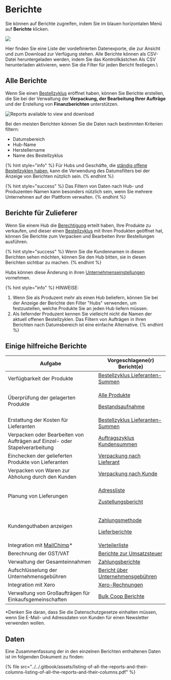 # Berichte

Sie können auf Berichte zugreifen, indem Sie im blauen horizontalen Menü auf **Berichte** klicken.

![](../../.gitbook/assets/screen-shot-2019-12-04-at-2.17.42-pm.png)

Hier finden Sie eine Liste der vordefinierten Datenexporte, die zur Ansicht und zum Download zur Verfügung stehen. Alle Berichte können als CSV-Datei heruntergeladen werden, indem Sie das Kontrollkästchen Als CSV herunterladen aktivieren, wenn Sie die Filter für jeden Bericht festlegen.\


## Alle Berichte

Wenn Sie einen [Bestellzyklus](../shopfront/order-cycle/) eröffnet haben, können Sie Berichte erstellen, die Sie bei der Verwaltung der **Verpackung, der Bearbeitung Ihrer Aufträge** und der Erstellung von **Finanzberichten** unterstützen.

![Reports available to view and download](../../.gitbook/assets/screen-shot-2019-12-04-at-2.28.38-pm.png)

Bei den meisten Berichten können Sie die Daten nach bestimmten Kriterien filtern:

* Datumsbereich
* Hub-Name
* Herstellername
* Name des Bestellzyklus

{% hint style="info" %}
Für Hubs und Geschäfte, die [ständig offene Bestellzyklen haben](../shopfront/order-cycle/), kann die Verwendung des Datumsfilters bei der Anzeige von Berichten nützlich sein.
{% endhint %}

{% hint style="success" %}
Das Filtern von Daten nach Hub- und Produzenten-Namen kann besonders nützlich sein, wenn Sie mehrere Unternehmen auf der Plattform verwalten.
{% endhint %}

## Berichte für Zulieferer&#x20;

Wenn Sie einem Hub die [Berechtigung](../enterprise-profile/enterprise-to-enterprise-permissions-e2es.md) erteilt haben, Ihre Produkte zu verkaufen, und dieser einen [Bestellzyklus](../shopfront/order-cycle/order-cycles-for-hubs.md) mit Ihren Produkten geöffnet hat, können Sie Berichte zum Verpacken und Bearbeiten Ihrer Bestellungen ausführen.

{% hint style="success" %}
Wenn Sie die Kundennamen in diesen Berichten sehen möchten, können Sie den Hub bitten, sie in diesen Berichten sichtbar zu machen.&#x20;
{% endhint %}

Hubs können diese Änderung in ihren [Unternehmenseinstellungen](../enterprise-profile/enterprise-settings.md) vornehmen.

{% hint style="info" %}
HINWEISE:&#x20;

1. Wenn Sie als Produzent mehr als einen Hub beliefern, können Sie bei der Anzeige der Berichte den Filter "Hubs" verwenden, um festzustellen, welche Produkte Sie an jeden Hub liefern müssen.
2. Als liefernder Produzent kennen Sie vielleicht nicht die Namen der aktuell offenen Bestellzyklen. Das Filtern von Aufträgen in Ihren Berichten nach Datumsbereich ist eine einfache Alternative.
{% endhint %}

## Einige hilfreiche Berichte

| Aufgabe                                                                                                           | Vorgeschlagene(r) Bericht(e)                                                                                                                                                                    |
| ----------------------------------------------------------------------------------------------------------------- | ----------------------------------------------------------------------------------------------------------------------------------------------------------------------------------------------- |
| Verfügbarkeit der Produkte                                                                                        | [Bestellzyklus Lieferanten-Summen](order-reports.md#bestellzyklus-lieferanten-summen)                                                                                                           |
| Überprüfung der gelagerten Produkte                                                                               | <p><a href="reports-for-hub-management.md#produktmanagement">Alle Produkte</a></p><p><a href="reports-for-hub-management.md#produktmanagement">Bestandsaufnahme</a></p>                         |
| Erstattung der Kosten für Lieferanten                                                                             | [Bestellzyklus Lieferanten-Summen](order-reports.md#bestellzyklus-lieferanten-summen)                                                                                                           |
| Verpacken oder Bearbeiten von Aufträgen auf Einzel- oder Stapelverarbeitung                                       | [Auftragszyklus Kundensummen](order-reports.md#auftragszyklus-kundensummen)                                                                                                                     |
| Einchecken der gelieferten Produkte von Lieferanten                                                               | [Verpackung nach Lieferant](packing-reports.md#verpackung-nach-lieferant)                                                                                                                       |
| Verpacken von Waren zur Abholung durch den Kunden                                                                 | [Verpackung nach Kunde](packing-reports.md#packen-nach-kunde)                                                                                                                                   |
| Planung von Lieferungen                                                                                           | <p><a href="reports-for-hub-management.md#adressen">Adressliste</a></p><p><a href="reports-for-hub-management.md#verwaltung-der-auftragszyklen">Zustellungsbericht</a></p>                      |
| Kundenguthaben anzeigen                                                                                           | <p><a href="reports-for-hub-management.md#verwaltung-der-auftragszyklen">Zahlungsmethode</a></p><p><a href="reports-for-hub-management.md#verwaltung-der-auftragszyklen">Lieferberichte</a></p> |
| Integration mit [MailChimp](../../complementary-tools-software/communication.md#integrating-mailchimp-with-ofn)\* | [Verteilerliste](reports-for-hub-management.md#verteilerliste)                                                                                                                                  |
| Berechnung der GST/VAT                                                                                            | [Berichte zur Umsatzsteuer](payment-and-tax-reports.md#zahlungsberichte)                                                                                                                        |
| Verwaltung der Gesamteinnahmen                                                                                    | [Zahlungsberichte](payment-and-tax-reports.md#zahlungsberichte)                                                                                                                                 |
| Aufschlüsselung der Unternehmensgebühren                                                                          | [Bericht über Unternehmensgebühren](reports-for-hub-management.md#gebuehren-fuer-unternehmen)                                                                                                   |
| Integration mit Xero                                                                                              | [Xero-Rechnungen](payment-and-tax-reports.md#xero-rechnungen)                                                                                                                                   |
| Verwaltung von Großaufträgen für Einkaufsgemeinschaften                                                           | [Bulk Coop Berichte](reports-for-bulk-order-management.md)                                                                                                                                      |

\*Denken Sie daran, dass Sie die Datenschutzgesetze einhalten müssen, wenn Sie E-Mail- und Adressdaten von Kunden für einen Newsletter verwenden wollen.

## Daten

Eine Zusammenfassung der in den einzelnen Berichten enthaltenen Daten ist im folgenden Dokument zu finden:

{% file src="../../.gitbook/assets/listing-of-all-the-reports-and-their-columns-listing-of-all-the-reports-and-their-columns.pdf" %}
